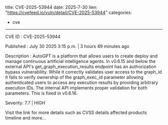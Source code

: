  
title: CVE-2025-53944
date: 2025-7-30
lien: "https://cvefeed.io/vuln/detail/CVE-2025-53944"
categories:
  - cve
---

CVE ID : CVE-2025-53944

Published :  July 30
2025
3:15 p.m. | 3 hours
49 minutes ago

Description : AutoGPT is a platform that allows users to create
deploy
and manage continuous artificial intelligence agents. In v0.6.15 and below
the external API's get_graph_execution_results endpoint has an authorization bypass vulnerability. While it correctly validates user access to the graph_id
it fails to verify ownership of the graph_exec_id parameter
allowing authenticated users to access any execution results by providing arbitrary execution IDs. The internal API implements proper validation for both parameters. This is fixed in v0.6.16.

Severity: 7.7 | HIGH

Visit the link for more details
such as CVSS details
affected products
timeline
and more...
